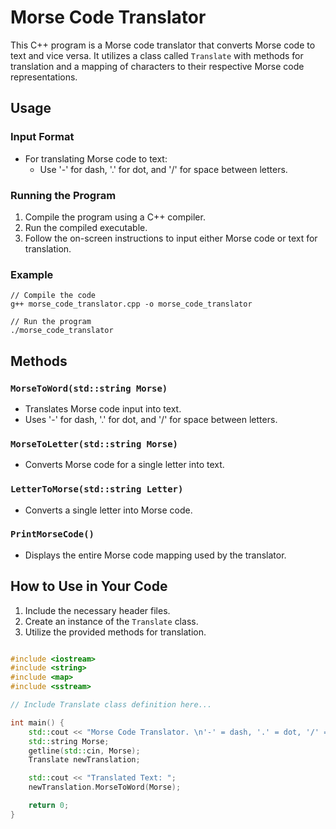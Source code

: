 
# Morse Code Translator

This C++ program is a Morse code translator that converts Morse code to text and vice versa. It utilizes a class called `Translate` with methods for translation and a mapping of characters to their respective Morse code representations.

## Usage

### Input Format

-   For translating Morse code to text:
    -   Use '-' for dash, '.' for dot, and '/' for space between letters.

### Running the Program

1.  Compile the program using a C++ compiler.
2.  Run the compiled executable.
3.  Follow the on-screen instructions to input either Morse code or text for translation.

### Example


```
// Compile the code
g++ morse_code_translator.cpp -o morse_code_translator

// Run the program
./morse_code_translator
```
## Methods

### `MorseToWord(std::string Morse)`

-   Translates Morse code input into text.
-   Uses '-' for dash, '.' for dot, and '/' for space between letters.

### `MorseToLetter(std::string Morse)`

-   Converts Morse code for a single letter into text.

### `LetterToMorse(std::string Letter)`

-   Converts a single letter into Morse code.

### `PrintMorseCode()`

-   Displays the entire Morse code mapping used by the translator.

## How to Use in Your Code

1.  Include the necessary header files.
2.  Create an instance of the `Translate` class.
3.  Utilize the provided methods for translation.

```cpp

#include <iostream>
#include <string>
#include <map>
#include <sstream>

// Include Translate class definition here...

int main() {
    std::cout << "Morse Code Translator. \n'-' = dash, '.' = dot, '/' = space \nPlease input your morse code: " << std::endl;
    std::string Morse;
    getline(std::cin, Morse);
    Translate newTranslation;

    std::cout << "Translated Text: ";
    newTranslation.MorseToWord(Morse);

    return 0;
}
```